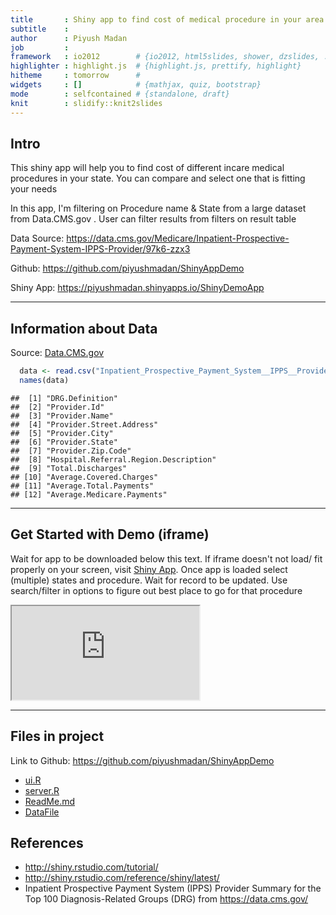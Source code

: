 ```yaml
---
title       : Shiny app to find cost of medical procedure in your area (in US)
subtitle    : 
author      : Piyush Madan
job         : 
framework   : io2012        # {io2012, html5slides, shower, dzslides, ...}
highlighter : highlight.js  # {highlight.js, prettify, highlight}
hitheme     : tomorrow      # 
widgets     : []            # {mathjax, quiz, bootstrap}
mode        : selfcontained # {standalone, draft}
knit        : slidify::knit2slides
---
```


## Intro

This shiny app will help you to find cost of different incare medical procedures in your state. You can compare and select one that is fitting your needs

In this app, I'm filtering on Procedure name & State from a large dataset from Data.CMS.gov . User can filter results from filters on result table

Data Source: 
https://data.cms.gov/Medicare/Inpatient-Prospective-Payment-System-IPPS-Provider/97k6-zzx3

Github: 
https://github.com/piyushmadan/ShinyAppDemo

Shiny App: 
https://piyushmadan.shinyapps.io/ShinyDemoApp


---
## Information about Data
Source: [Data.CMS.gov](https://data.cms.gov/Medicare/Inpatient-Prospective-Payment-System-IPPS-Provider/97k6-zzx3)


```r
  data <- read.csv("Inpatient_Prospective_Payment_System__IPPS__Provider_Summary_for_the_Top_100_Diagnosis-Related_Groups__DRG__-_FY2011.csv")
  names(data)
```

```
##  [1] "DRG.Definition"                      
##  [2] "Provider.Id"                         
##  [3] "Provider.Name"                       
##  [4] "Provider.Street.Address"             
##  [5] "Provider.City"                       
##  [6] "Provider.State"                      
##  [7] "Provider.Zip.Code"                   
##  [8] "Hospital.Referral.Region.Description"
##  [9] "Total.Discharges"                    
## [10] "Average.Covered.Charges"             
## [11] "Average.Total.Payments"              
## [12] "Average.Medicare.Payments"
```

---

## Get Started with Demo (iframe)
Wait for app to be downloaded below this text. If iframe doesn't not load/ fit properly on your screen, visit [Shiny App](https://piyushmadan.shinyapps.io/ShinyDemoApp/ "ShinyApp"). Once app is loaded select (multiple) states and procedure. Wait for record to be updated. Use search/filter in options to figure out best place to go for that procedure
<iframe src="https://piyushmadan.shinyapps.io/ShinyDemoApp/" style=></iframe>


--- 
## Files in project

Link to Github: https://github.com/piyushmadan/ShinyAppDemo

- [ui.R](https://github.com/piyushmadan/ShinyAppDemo/blob/master/ui.R)
- [server.R](https://github.com/piyushmadan/ShinyAppDemo/blob/master/server.R)
- [ReadMe.md](https://github.com/piyushmadan/ShinyAppDemo/blob/master/ReadMe.md)
- [DataFile](https://github.com/piyushmadan/ShinyAppDemo/blob/master/Inpatient_Prospective_Payment_System__IPPS__Provider_Summary_for_the_Top_100_Diagnosis-Related_Groups__DRG__-_FY2011.csv)

## References

- http://shiny.rstudio.com/tutorial/
- http://shiny.rstudio.com/reference/shiny/latest/
- Inpatient Prospective Payment System (IPPS) Provider Summary for the Top 100 Diagnosis-Related Groups (DRG) from https://data.cms.gov/




